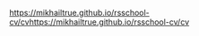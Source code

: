  https://mikhailtrue.github.io/rsschool-cv/cvh t t p s : / / m i k h a i l t r u e . g i t h u b . i o / r s s c h o o l - c v / c v  
 